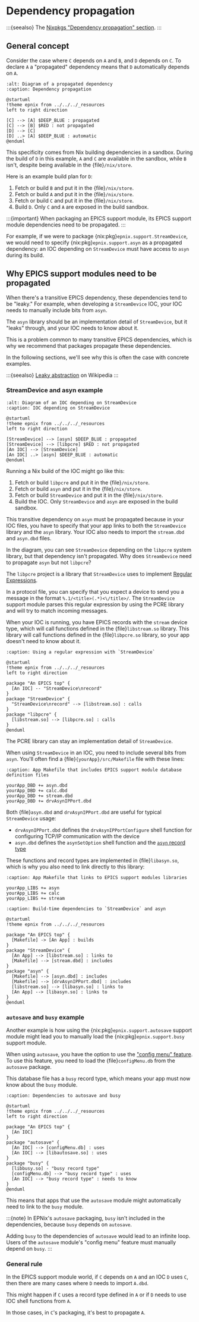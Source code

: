 # Dependency propagation

:::{seealso}
The [Nixpkgs "Dependency propagation" section].
:::

## General concept

Consider the case where `C` depends on `A` and `B`,
and `D` depends on `C`.
To declare `A` a "propagated" dependency means
that `D` automatically depends on `A`.

```{plantuml}
:alt: Diagram of a propagated dependency
:caption: Dependency propagation

@startuml
!theme epnix from ../../../_resources
left to right direction

[C] --> [A] $DEEP_BLUE : propagated
[C] --> [B] $RED : not propagated
[D] --> [C]
[D] ..> [A] $DEEP_BLUE : automatic
@enduml
```

This specificity comes from Nix building dependencies in a sandbox.
During the build of `D` in this example,
`A` and `C` are available in the sandbox,
while `B` isn't,
despite being available in the {file}`/nix/store`.

Here is an example build plan for `D`:

1. Fetch or build `B` and put it in the {file}`/nix/store`.
2. Fetch or build `A` and put it in the {file}`/nix/store`.
3. Fetch or build `C` and put it in the {file}`/nix/store`.
4. Build `D`.
   Only `C` and `A` are exposed
   in the build sandbox.

:::{important}
When packaging an EPICS support module,
its EPICS support module dependencies need to be propagated.
:::

For example,
if we were to package {nix:pkg}`epnix.support.StreamDevice`,
we would need to specify {nix:pkg}`epnix.support.asyn` as a propagated dependency:
an IOC depending on `StreamDevice` must have access to `asyn` during its build.

## Why EPICS support modules need to be propagated

When there's a transitive EPICS dependency,
these dependencies tend to be "leaky."
For example,
when developing a `StreamDevice` IOC,
your IOC needs to manually include bits from `asyn`.

The `asyn` library should be an implementation detail of `StreamDevice`,
but it "leaks" through,
and your IOC needs to know about it.

This is a problem common
to many transitive EPICS dependencies,
which is why we recommend that packages propagate these dependencies.

In the following sections,
we'll see why this is often the case
with concrete examples.

:::{seealso}
[Leaky abstraction] on Wikipedia
:::

### StreamDevice and asyn example

```{plantuml}
:alt: Diagram of an IOC depending on StreamDevice
:caption: IOC depending on StreamDevice

@startuml
!theme epnix from ../../../_resources
left to right direction

[StreamDevice] --> [asyn] $DEEP_BLUE : propagated
[StreamDevice] --> [libpcre] $RED : not propagated
[An IOC] --> [StreamDevice]
[An IOC] ..> [asyn] $DEEP_BLUE : automatic
@enduml
```

Running a Nix build of the IOC might go like this:

1. Fetch or build `libpcre` and put it in the {file}`/nix/store`.
2. Fetch or build `asyn` and put it in the {file}`/nix/store`.
3. Fetch or build `StreamDevice` and put it in the {file}`/nix/store`.
4. Build the IOC.
   Only `StreamDevice` and `asyn` are exposed
   in the build sandbox.

This transitive dependency on `asyn` must be propagated
because in your IOC files,
you have to specify that your app links to both the `StreamDevice` library
and the `asyn` library.
Your IOC also needs to import the `stream.dbd` and `asyn.dbd` files.

In the diagram,
you can see `StreamDevice` depending on the `libpcre` system library,
but that dependency isn't propagated.
Why does `StreamDevice` need to propagate `asyn` but not `libpcre`?

The `libpcre` project is a library that `StreamDevice` uses
to implement [Regular Expressions].

In a protocol file,
you can specify that you expect a device to send you a message
in the format `%.1/<title>(.*)<\/title>/`.
The `StreamDevice` support module parses this regular expression
by using the PCRE library
and will try to match incoming messages.

When your IOC is running,
you have EPICS records with the `stream` device type,
which will call functions defined in the {file}`libstream.so` library.
This library will call functions defined in the {file}`libpcre.so` library,
so your app doesn't need to know about it.

```{plantuml}
:caption: Using a regular expression with `StreamDevice`

@startuml
!theme epnix from ../../../_resources
left to right direction

package "An EPICS top" {
  [An IOC] -- "StreamDevice\nrecord"
}
package "StreamDevice" {
  "StreamDevice\nrecord" --> [libstream.so] : calls
}
package "libpcre" {
  [libstream.so] --> [libpcre.so] : calls
}
@enduml
```

The PCRE library can stay an implementation detail of `StreamDevice`.

When using `StreamDevice` in an IOC,
you need to include several bits from `asyn`.
You'll often find a {file}`{yourApp}/src/Makefile` file
with these lines:

```{code-block} make
:caption: App Makefile that includes EPICS support module database definition files

yourApp_DBD += asyn.dbd
yourApp_DBD += calc.dbd
yourApp_DBD += stream.dbd
yourApp_DBD += drvAsynIPPort.dbd
```

Both {file}`asyn.dbd` and `drvAsynIPPort.dbd` are useful
for typical `StreamDevice` usage:

- `drvAsynIPPort.dbd` defines the `drvAsynIPPortConfigure` shell function
  for configuring TCP/IP communication with the device
- `asyn.dbd` defines the `asynSetOption` shell function
  and the [`asyn` record type]

These functions and record types are implemented in {file}`libasyn.so`,
which is why you also need to link directly to this library:

```{code-block} make
:caption: App Makefile that links to EPICS support modules libraries

yourApp_LIBS += asyn
yourApp_LIBS += calc
yourApp_LIBS += stream
```

```{plantuml}
:caption: Build-time dependencies to `StreamDevice` and asyn

@startuml
!theme epnix from ../../../_resources

package "An EPICS top" {
  [Makefile] -> [An App] : builds
}
package "StreamDevice" {
  [An App] --> [libstream.so] : links to
  [Makefile] --> [stream.dbd] : includes
}
package "asyn" {
  [Makefile] --> [asyn.dbd] : includes
  [Makefile] --> [drvAsynIPPort.dbd] : includes
  [libstream.so] --> [libasyn.so] : links to
  [An App] --> [libasyn.so] : links to
}
@enduml
```

### `autosave` and `busy` example

Another example is how using the {nix:pkg}`epnix.support.autosave` support module
might lead you to manually load the {nix:pkg}`epnix.support.busy` support module.

When using `autosave`,
you have the option to use the ["config menu" feature].
To use this feature,
you need to load the {file}`configMenu.db`
from the `autosave` package.

This database file has a `busy` record type,
which means your app must now know about the `busy` module.

```{plantuml}
:caption: Dependencies to autosave and busy

@startuml
!theme epnix from ../../../_resources
left to right direction

package "An EPICS top" {
  [An IOC]
}
package "autosave" {
  [An IOC] --> [configMenu.db] : uses
  [An IOC] --> [libautosave.so] : uses
}
package "busy" {
  [libbusy.so] - "busy record type"
  [configMenu.db] --> "busy record type" : uses
  [An IOC] --> "busy record type" : needs to know
}
@enduml
```

This means that apps that use the `autosave` module
might automatically need to link to the `busy` module.

:::{note}
In EPNix's `autosave` packaging,
`busy` isn't included in the dependencies,
because `busy` depends on `autosave`.

Adding `busy` to the dependencies of `autosave` would lead to an infinite loop.
Users of the `autosave` module's "config menu" feature
must manually depend on `busy`.
:::

### General rule

In the EPICS support module world,
if `C` depends on `A`
and an IOC `D` uses `C`,
then there are many cases where `D` needs to import `A.dbd`.

This might happen if `C` uses a record type defined in `A`
or if `D` needs to use IOC shell functions from `A`.

In those cases,
in `C`'s packaging,
it's best to propagate `A`.

  [`asyn` record type]: https://epics-modules.github.io/asyn/asynRecord.html
  ["config menu" feature]: https://epics-modules.github.io/autosave/autoSaveRestore.html#configmenu
  [Leaky abstraction]: https://en.wikipedia.org/wiki/Leaky_abstraction
  [Nixpkgs "Dependency propagation" section]: https://nixos.org/manual/nixpkgs/stable/#ssec-stdenv-dependencies-propagated
  [Regular Expressions]: https://en.wikipedia.org/wiki/Regular_expression

